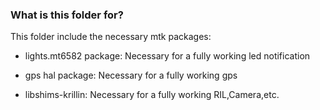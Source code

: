 ### What is this folder for?
This folder include the necessary mtk packages:

 * lights.mt6582 package: Necessary for a fully working led notification

 * gps hal package: Necessary for a fully working gps

 * libshims-krillin: Necessary for a fully working RIL,Camera,etc.
